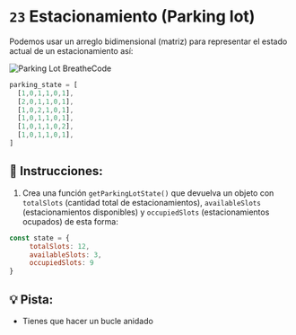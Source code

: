# `23` Estacionamiento (Parking lot)

Podemos usar un arreglo bidimensional (matriz) para representar el estado actual de un estacionamiento así:


![Parking Lot BreatheCode](../../.learn/assets/23.png)

```js
parking_state = [
  [1,0,1,1,0,1],
  [2,0,1,1,0,1],
  [1,0,2,1,0,1],
  [1,0,1,1,0,1],
  [1,0,1,1,0,2],
  [1,0,1,1,0,1],
]
```

## 📝 Instrucciones:

1. Crea una función `getParkingLotState()` que devuelva un objeto con `totalSlots` (cantidad total de estacionamientos), `availableSlots` (estacionamientos disponibles) y `occupiedSlots` (estacionamientos ocupados) de esta forma:

```js
const state = {
     totalSlots: 12,
     availableSlots: 3,
     occupiedSlots: 9
}
```

## 💡 Pista:

+ Tienes que hacer un bucle anidado
